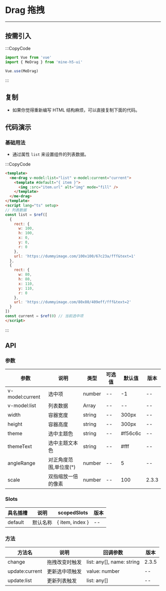 # Drag 拖拽

---

## 按需引入

:::CopyCode

```js
import Vue from 'vue'
import { MeDrag } from 'mine-h5-ui'

Vue.use(MeDrag)
```

:::

## 复制

- 如果你觉得重新编写 HTML 结构麻烦，可以直接复制下面的代码。

## 代码演示

### 基础用法

- 通过属性 `list` 来设置组件的列表数据。

:::CopyCode

```HTML
<template>
  <me-drag v-model:list="list" v-model:current="current">
    <template #default="{ item }">
      <img :src="item.url" alt="img" mode="fill" />
    </template>
  </me-drag>
</template>
<script lang="ts" setup>
// 列表数据
const list = $ref([
  {
    rect: {
      w: 100,
      h: 100,
      x: 0,
      y: 0,
      r: 0
    },
    url: 'https://dummyimage.com/100x100/67c23a/fff&text=1'
  },
  {
    rect: {
      w: 80,
      h: 80,
      x: 110,
      y: 110,
      r: 0
    },
    url: 'https://dummyimage.com/80x80/409eff/fff&text=2'
  }
])
const current = $ref(0) // 当前选中项
</script>
```

:::

## API

### 参数

| 参数            | 说明                   | 类型   | 可选值 | 默认值  | 版本  |
| --------------- | ---------------------- | ------ | ------ | ------- | ----- |
| v-model:current | 选中项                 | number | --     | -1      | --    |
| v-model:list    | 列表数据               | Array  | --     | --      | --    |
| width           | 容器宽度               | string | --     | 300px   | --    |
| height          | 容器高度               | string | --     | 300px   | --    |
| theme           | 选中主题色             | string | --     | #f56c6c | --    |
| themeText       | 选中主题文本色         | string | --     | #fff    | --    |
| angleRange      | 对正角度范围,单位度(°) | number | --     | 5       | --    |
| scale           | 双指缩放一倍的像素     | number | --     | 100     | 2.3.3 |

### Slots

| 具名插槽 | 说明     | scopedSlots     | 版本 |
| -------- | -------- | --------------- | ---- |
| default  | 默认名称 | { item, index } | --   |

### 方法

| 方法名         | 说明           | 回调参数                  | 版本  |
| -------------- | -------------- | ------------------------- | ----- |
| change         | 拖拽改变时触发 | list: any[], name: string | 2.3.5 |
| update:current | 更新选中项触发 | value: number             | --    |
| update:list    | 更新列表触发   | list: any[]               | --    |
